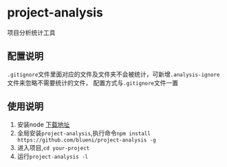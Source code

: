 # project-analysis

项目分析统计工具

## 配置说明

`.gitignore`文件里面对应的文件及文件夹不会被统计，可新增`.analysis-ignore`文件来忽略不需要统计的文件，
配置方式与`.gitignore`文件一置

## 使用说明

1. 安装node [下载地址](https://npm.taobao.org/mirrors/node/v7.3.0/)
2. 全局安装`project-analysis`,执行命令`npm install https://github.com/blueni/project-analysis -g`
3. 进入项目,`cd your-project`
4. 运行`project-analysis -l`
